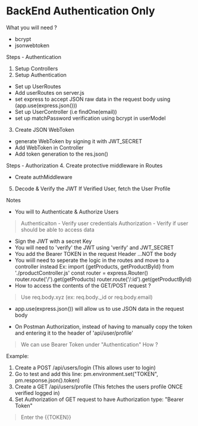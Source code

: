 # BackEnd Authentication Only

What you will need ?
- bcrypt  
- jsonwebtoken

Steps - Authentication 
1. Setup Controllers
2. Setup Authentication 
- Set up UserRoutes 
- Add userRoutes on server.js 
- set express to accept JSON raw data in the request body using (app.use(express.json()))
- Set up UserController (i.e findOne(email))
- set up matchPassword verification using bcrypt in userModel

3. Create JSON WebToken
- generate WebToken by signing it with JWT_SECRET
- Add WebToken in Controller
- Add token generation  to the res.json()

Steps - Authorization 
4. Create protective middleware in Routes
- Create authMiddleware

5. Decode & Verify the JWT 
  If Verified User, fetch the User Profile


Notes
- You will to Authenticate & Authorize Users
> Authenticaiton - Verify user credentials
> Authorization - Verify if user should be able to access data

- Sign the JWT with a secret Key
- You will need to 'verify' the JWT using 'verify' and JWT_SECRET
- You add the Bearer TOKEN in the request Header ...NOT the body
- You wiill need to seperate the logic in the routes and move to a controller instead
Ex: 
import {getProducts, getProductById} from './productController.js'
const router = express.Router()
router.route('/').get(getProducts)
router.route('/:id').get(getProductById)
- How to access the contents of the GET/POST request ?
> Use req.body.xyz (ex: req.body._id or req.body.email)
- app.use(express.json()) will allow us to use JSON data in the request body


- On Postman Authorization, instead of having to manually copy the token and entering it to the header of 'api/user/profile'
> We can use Bearer Token under "Authentication"
How ?

Example:
1. Create a POST /api/users/login  (This allows user to login)
2. Go to test and add this line: 
pm.environment.set("TOKEN", pm.response.json().token)
3. Create a GET /api/users/profile (This fetches the users profile ONCE verified logged in)
4. Set Authorization of GET request to have Authorization type: "Bearer Token"
  > Enter the {{TOKEN}}